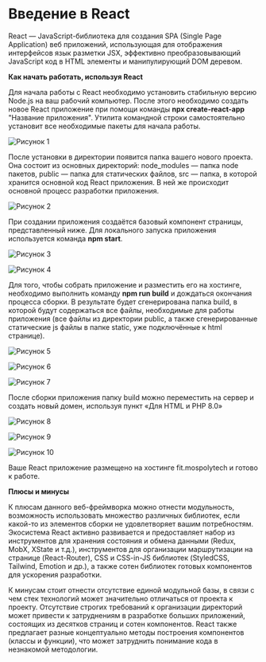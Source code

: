 # **Введение в React**

React — JavaScript-библиотека для создания SPA (Single Page Application) веб приложений, использующая для отображения интерфейсов язык разметки JSX, эффективно преобразовывающий JavaScript код в HTML элементы и манипулирующий DOM деревом.

**Как начать работать, используя React**

Для начала работы с React необходимо установить стабильную версию Node.js на ваш рабочий компьютер. После этого необходимо создать новое React приложение при помощи команды **npx create-react-app** "Название приложения". Утилита командной строки самостоятельно установит все необходимые пакеты для начала работы.

![Рисунок 1](1.png)

После установки в директории появится папка вашего нового проекта. Она состоит из основных директорий: 
       node_modules — папка node пакетов, public — папка для статических файлов, src — папка, в которой хранится основной код React приложения. В ней же происходит основной процесс разработки приложения.

![Рисунок 2](2.png)

При создании приложения создаётся базовый компонент страницы, представленный ниже. Для локального запуска приложения используется команда **npm start**.

![Рисунок 3](3.png)

![Рисунок 4](4.png)

Для того, чтобы собрать приложение и разместить его на хостинге, необходимо выполнить команду **npm run build** и дождаться окончания процесса сборки. В результате будет сгенерирована папка build, в которой будут содержаться все файлы, необходимые для работы приложения (все файлы из директории public, а также сгенерированные статические js файлы в папке static, уже подключённые к html странице).

![Рисунок 5](5.png)

![Рисунок 6](6.png)

![Рисунок 7](7.png)

После сборки приложения папку build можно переместить на сервер и создать новый домен, используя пункт «Для HTML и PHP 8.0»

![Рисунок 8](8.png)

![Рисунок 9](9.png)

![Рисунок 10](10.png)

Ваше React приложение размещено на хостинге fit.mospolytech и готово к работе.

**Плюсы и минусы**

К плюсам данного веб-фреймворка можно отнести модульность, возможность использовать множество различных библиотек, если какой-то из элементов сборки не удовлетворяет вашим потребностям. Экосистема React активно развивается и предоставляет набор из инструментов для хранения состояния и обмена данными (Redux, MobX, XState и т.д.), инструментов для организации маршрутизации на странице (React-Router), CSS  и CSS-in-JS библиотек (StyledCSS, Tailwind, Emotion и др.), а также сотен библиотек готовых компонентов для ускорения разработки.

К минусам стоит отнести отсутствие единой модульной базы, в связи с чем стек технологий может значительно отличаться от проекта к проекту. Отсутствие строгих требований к организации директорий может привести к затруднениям в разработке больших приложений, состоящих из десятков страниц и сотен компонентов. React также предлагает разные 
концептуально методы построения компонентов (классы и функции), что может        затруднить понимание кода в незнакомой методологии.